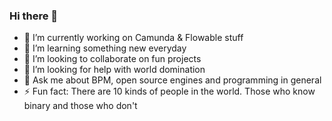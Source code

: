 ### Hi there 👋

 - 🔭 I’m currently working on Camunda & Flowable stuff
 - 🌱 I’m learning something new everyday
 - 👯 I’m looking to collaborate on fun projects
 - 🤔 I’m looking for help with world domination
 - 💬 Ask me about BPM, open source engines and programming in general
 - ⚡ Fun fact: There are 10 kinds of people in the world. Those who know binary and those who don't
